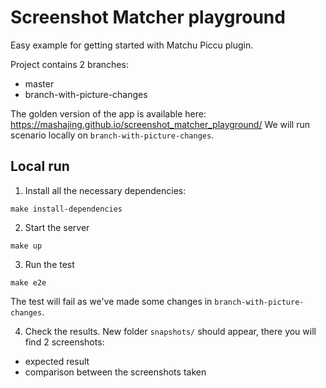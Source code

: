 # Screenshot Matcher playground
Easy example for getting started with Matchu Piccu plugin.

Project contains 2 branches:
- master
- branch-with-picture-changes

The golden version of the app is available here: https://mashajing.github.io/screenshot_matcher_playground/
We will run scenario locally on `branch-with-picture-changes`.

## Local run
1. Install all the necessary dependencies:
```
make install-dependencies
```
2. Start the server
```
make up
```
3. Run the test
```
make e2e
```
The test will fail as we've made some changes in `branch-with-picture-changes`.

4. Check the results. New folder `snapshots/` should appear, there you will find 2 screenshots:
- expected result
- comparison between the screenshots taken
